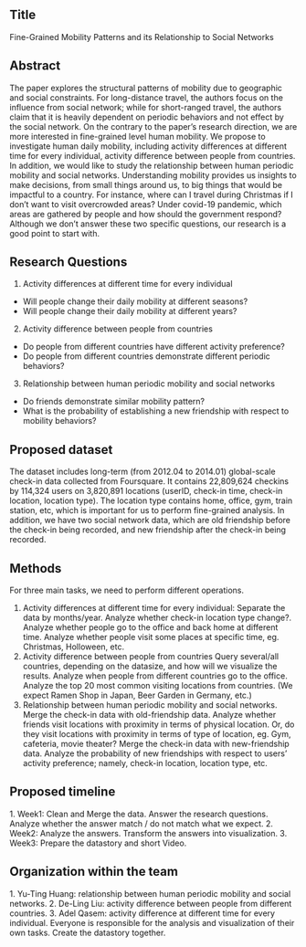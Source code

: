 <h2>Title</h2>
Fine-Grained Mobility Patterns and its Relationship to Social Networks

<h2>Abstract</h2>
The paper explores the structural patterns of mobility due to geographic and social constraints. For long-distance travel, the authors focus on the influence from social network; while for short-ranged travel, the authors claim that it is heavily dependent on periodic behaviors and not effect by the social network.
On the contrary to the paper’s research direction, we are more interested in fine-grained level human mobility. We propose to investigate human daily mobility, including activity differences at different time for every individual, activity difference between people from countries. In addition, we would like to study the relationship between human periodic mobility and social networks.
Understanding mobility provides us insights to make decisions, from small things around us, to big things that would be impactful to a country. For instance, where can I travel during Christmas if I don’t want to visit overcrowded areas? Under covid-19 pandemic, which areas are gathered by people and how should the government respond? Although we don’t answer these two specific questions, our research is a good point to start with.

<h2>Research Questions</h2>

1. Activity differences at different time for every individual
- Will people change their daily mobility at different seasons?
- Will people change their daily mobility at different years?
2. Activity difference between people from countries
- Do people from different countries have different activity preference? 
- Do people from different countries demonstrate different periodic behaviors?
3. Relationship between human periodic mobility and social networks
- Do friends demonstrate similar mobility pattern? 
- What is the probability of establishing a new friendship with respect to mobility behaviors?

<h2>Proposed dataset</h2>
The dataset includes long-term (from 2012.04 to 2014.01) global-scale check-in data collected from Foursquare. It contains 22,809,624 checkins by 114,324 users on 3,820,891 locations (userID, check-in time, check-in location, location type). The location type contains home, office, gym, train station, etc, which is important for us to perform fine-grained analysis.
In addition, we have two social network data, which are old friendship before the check-in being recorded, and new friendship after the check-in being recorded.

<h2>Methods</h2>
For three main tasks, we need to perform different operations.

1. Activity differences at different time for every individual: 
Separate the data by months/year. Analyze whether check-in location type change?. Analyze whether people go to the office and back home at different time. Analyze whether people visit some places at specific time, eg. Christmas, Holloween, etc.
2. Activity difference between people from countries
Query several/all countries, depending on the datasize, and how will we visualize the results. Analyze when people from different countries go to the office. Analyze the top 20 most common visiting locations from countries. (We expect Ramen Shop in Japan, Beer Garden in Germany, etc.)
3. Relationship between human periodic mobility and social networks.
Merge the check-in data with old-friendship data. Analyze whether friends visit locations with proximity in terms of physical location. Or, do they visit locations with proximity in terms of type of location, eg. Gym, cafeteria, movie theater? Merge the check-in data with new-friendship data. Analyze the probability of new friendships with respect to users’ activity preference; namely, check-in location, location type, etc.

<h2>Proposed timeline</h2>
1. Week1: Clean and Merge the data. Answer the research questions. Analyze whether the answer match / do not match what we expect.
2. Week2: Analyze the answers. Transform the answers into visualization. 
3. Week3: Prepare the datastory and short Video.

<h2>Organization within the team</h2>
1. Yu-Ting Huang: relationship between human periodic mobility and social networks.
2. De-Ling Liu: activity difference between people from different countries.
3. Adel Qasem: activity difference at different time for every individual.
Everyone is responsible for the analysis and visualization of their own tasks. Create the datastory together.
